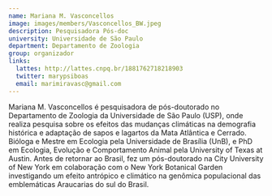 ```yaml
---
name: Mariana M. Vasconcellos
image: images/members/Vasconcellos_BW.jpeg
description: Pesquisadora Pós-doc
university: Universidade de São Paulo
department: Departamento de Zoologia
group: organizador
links:
  lattes: http://lattes.cnpq.br/1881762718218903
  twitter: marypsiboas
  email: marimiravasc@gmail.com
---
```


Mariana M. Vasconcellos é pesquisadora de pós-doutorado no Departamento de Zoologia da Universidade de São Paulo (USP), onde realiza pesquisa sobre os efeitos das mudanças climáticas na demografia histórica e adaptação de sapos e lagartos da Mata Atlântica e Cerrado. Bióloga e Mestre em Ecologia pela Universidade de Brasília (UnB), e PhD em Ecologia, Evolução e Comportamento Animal pela University of Texas at Austin. Antes de retornar ao Brasil, fez um pós-doutorado na City University of New York em colaboração com o New York Botanical Garden investigando um efeito antrópico e climático na genômica populacional das emblemáticas Araucarias do sul do Brasil.